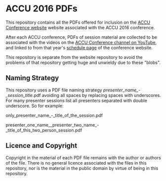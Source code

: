 # ACCU 2016 PDFs

This repository contains all the PDFs offered for inclusion on the [ACCU Conference
website](https://conference.accu.org) website associated with the ACCU 2016 conference.

After each ACCU conference, PDFs of session material are collected to be associated with the videos on the
[ACCU Conference channel on YouTube](https://www.youtube.com/channel/UCJhay24LTpO1s4bIZxuIqKw/), and linked
to from that year's [schedule page](https://conference.accu.org/2016/schedule.html) of the conference website.

This repository is separate from the website repository to avoid the problems of that repository getting
huge and unwieldy due to these "blobs".

## Naming Strategy

This repository uses a PDF file naming strategy _presenter\_name\_-\_session\_title_.pdf avoiding all spaces by replacing
spaces with underscores. For many presenter sessions list all presenters separated with double
underscore. So for example:

only\_presenter\_name\_-\_title\_of\_the\_session.pdf

presenter\_one\_name\_\_presenter\_two\_name\_-\_title\_of\_this\_two\_person\_session.pdf

## Licence and Copyright

Copyright in the material of each PDF file remains with the author or authors of the file. There is no
general licence associated with the files in this repository, nor is the material in the public domain by
virtue of being in this repository.
